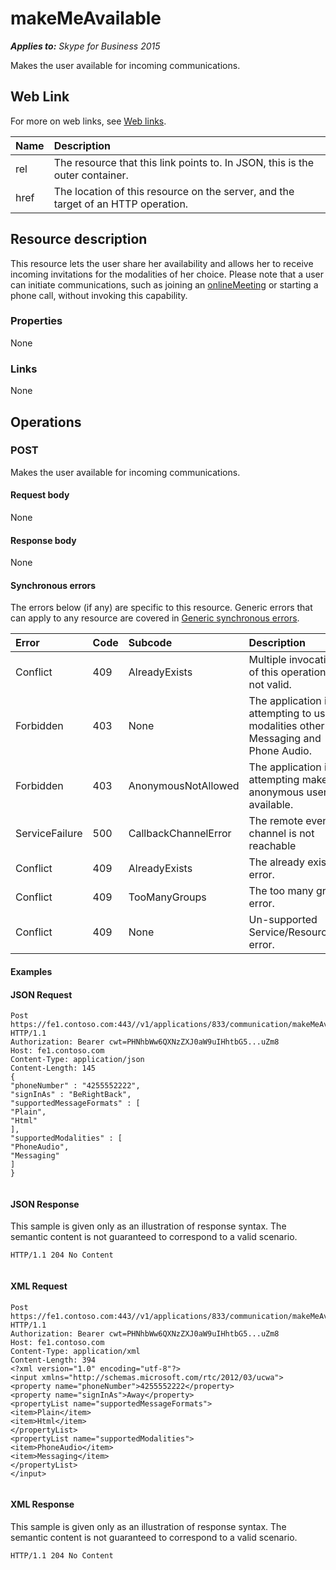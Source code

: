 
# makeMeAvailable 


 _**Applies to:** Skype for Business 2015_

Makes the user available for incoming communications. 

## Web Link
<a name="sectionSection0"> </a>

For more on web links, see [Web links](WebLinks.md).



|**Name**|**Description**|
|:-----|:-----|
|rel|The resource that this link points to. In JSON, this is the outer container.|
|href|The location of this resource on the server, and the target of an HTTP operation.|

## Resource description
<a name="sectionSection1"> </a>

This resource lets the user share her availability and allows her to receive incoming invitations for the modalities of her choice. Please note that a user can initiate communications, such as joining an [onlineMeeting](onlineMeeting_ref.md) or starting a phone call, without invoking this capability.


### Properties

None


### Links

None


## Operations
<a name="sectionSection2"> </a>




### POST

Makes the user available for incoming communications.


#### Request body

None


#### Response body

None


#### Synchronous errors

The errors below (if any) are specific to this resource. Generic errors that can apply to any resource are covered in [Generic synchronous errors](GenericSynchronousErrors.md).



|**Error**|**Code**|**Subcode**|**Description**|
|:-----|:-----|:-----|:-----|
|Conflict|409|AlreadyExists|Multiple invocations of this operation is not valid.|
|Forbidden|403|None|The application is attempting to use modalities other than Messaging and Phone Audio.|
|Forbidden|403|AnonymousNotAllowed|The application is attempting make an anonymous user available.|
|ServiceFailure|500|CallbackChannelError|The remote event channel is not reachable|
|Conflict|409|AlreadyExists|The already exists error.|
|Conflict|409|TooManyGroups|The too many groups error.|
|Conflict|409|None|Un-supported Service/Resource/API error.|

#### Examples




#### JSON Request


```
Post https://fe1.contoso.com:443//v1/applications/833/communication/makeMeAvailable HTTP/1.1
Authorization: Bearer cwt=PHNhbWw6QXNzZXJ0aW9uIHhtbG5...uZm8
Host: fe1.contoso.com
Content-Type: application/json
Content-Length: 145
{
"phoneNumber" : "4255552222",
"signInAs" : "BeRightBack",
"supportedMessageFormats" : [
"Plain",
"Html"
],
"supportedModalities" : [
"PhoneAudio",
"Messaging"
]
}
									
```


#### JSON Response

This sample is given only as an illustration of response syntax. The semantic content is not guaranteed to correspond to a valid scenario.


```
HTTP/1.1 204 No Content
									
```


#### XML Request


```
Post https://fe1.contoso.com:443//v1/applications/833/communication/makeMeAvailable HTTP/1.1
Authorization: Bearer cwt=PHNhbWw6QXNzZXJ0aW9uIHhtbG5...uZm8
Host: fe1.contoso.com
Content-Type: application/xml
Content-Length: 394
<?xml version="1.0" encoding="utf-8"?>
<input xmlns="http://schemas.microsoft.com/rtc/2012/03/ucwa">
<property name="phoneNumber">4255552222</property>
<property name="signInAs">Away</property>
<propertyList name="supportedMessageFormats">
<item>Plain</item>
<item>Html</item>
</propertyList>
<propertyList name="supportedModalities">
<item>PhoneAudio</item>
<item>Messaging</item>
</propertyList>
</input>
									
```


#### XML Response

This sample is given only as an illustration of response syntax. The semantic content is not guaranteed to correspond to a valid scenario.


```
HTTP/1.1 204 No Content

```

